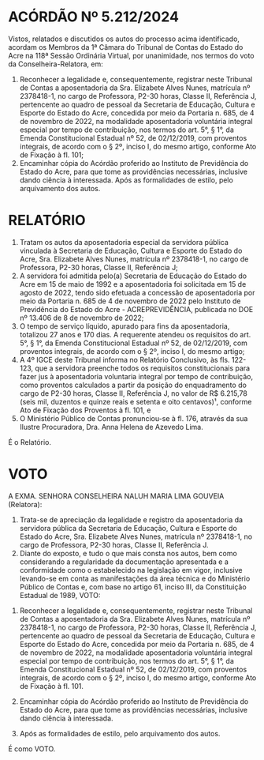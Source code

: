 # ACÓRDÃO Nº 5.212/2024

Vistos, relatados e discutidos os autos do processo acima identificado, acordam os Membros da 1ª Câmara do Tribunal de Contas do Estado do Acre na 118ª Sessão Ordinária Virtual, por unanimidade, nos termos do voto da Conselheira-Relatora, em:

1. Reconhecer a legalidade e, consequentemente, registrar neste Tribunal de Contas a aposentadoria da Sra. Elizabete Alves Nunes, matrícula nº 2378418-1, no cargo de Professora, P2-30 horas, Classe II, Referência J, pertencente ao quadro de pessoal da Secretaria de Educação, Cultura e Esporte do Estado do Acre, concedida por meio da Portaria n. 685, de 4 de novembro de 2022, na modalidade aposentadoria voluntária integral especial por tempo de contribuição, nos termos do art. 5°, § 1°, da Emenda Constitucional Estadual nº 52, de 02/12/2019, com proventos integrais, de acordo com o § 2º, inciso I, do mesmo artigo, conforme Ato de Fixação à fl. 101;
2. Encaminhar cópia do Acórdão proferido ao Instituto de Previdência do Estado do Acre, para que tome as providências necessárias, inclusive dando ciência à interessada. Após as formalidades de estilo, pelo arquivamento dos autos.

# RELATÓRIO

1. Tratam os autos da aposentadoria especial da servidora pública vinculada à Secretaria de Educação, Cultura e Esporte do Estado do Acre, Sra. Elizabete Alves Nunes, matrícula nº 2378418-1, no cargo de Professora, P2-30 horas, Classe II, Referência J;
2. A servidora foi admitida pelo(a) Secretaria de Educação do Estado do Acre em 15 de maio de 1992 e a aposentadoria foi solicitada em 15 de agosto de 2022, tendo sido efetuada a concessão de aposentadoria por meio da Portaria n. 685 de 4 de novembro de 2022 pelo Instituto de Previdência do Estado do Acre - ACREPREVIDÊNCIA, publicada no DOE nº 13.406 de 8 de novembro de 2022;
3. O tempo de serviço líquido, apurado para fins da aposentadoria, totalizou 27 anos e 170 dias. A requerente atendeu os requisitos do art. 5°, § 1°, da Emenda Constitucional Estadual nº 52, de 02/12/2019, com proventos integrais, de acordo com o § 2º, inciso I, do mesmo artigo;
4. A 4º IGCE deste Tribunal informa no Relatório Conclusivo, às fls. 122-123, que a servidora preenche todos os requisitos constitucionais para fazer jus à aposentadoria voluntaria integral por tempo de contribuição, como proventos calculados a partir da posição do enquadramento do cargo de P2-30 horas, Classe II, Referência J, no valor de R$ 6.215,78 (seis mil, duzentos e quinze reais e setenta e oito centavos)¹, conforme Ato de Fixação dos Proventos à fl. 101, e
5. O Ministério Público de Contas pronunciou-se à fl. 176, através da sua Ilustre Procuradora, Dra. Anna Helena de Azevedo Lima.

É o Relatório.

# VOTO

A EXMA. SENHORA CONSELHEIRA NALUH MARIA LIMA GOUVEIA (Relatora):

1. Trata-se de apreciação da legalidade e registro da aposentadoria da servidora pública da Secretaria de Educação, Cultura e Esporte do Estado do Acre, Sra. Elizabete Alves Nunes, matrícula nº 2378418-1, no cargo de Professora, P2-30 horas, Classe II, Referência J.
2. Diante do exposto, e tudo o que mais consta nos autos, bem como considerando a regularidade da documentação apresentada e a conformidade como o estabelecido na legislação em vigor, inclusive levando-se em conta as manifestações da área técnica e do Ministério Público de Contas e, com base no artigo 61, inciso III, da Constituição Estadual de 1989, VOTO:

1) Reconhecer a legalidade e, consequentemente, registrar neste Tribunal de Contas a aposentadoria da Sra. Elizabete Alves Nunes, matrícula nº 2378418-1, no cargo de Professora, P2-30 horas, Classe II, Referência J, pertencente ao quadro de pessoal da Secretaria de Educação, Cultura e Esporte do Estado do Acre, concedida por meio da Portaria n. 685, de 4 de novembro de 2022, na modalidade aposentadoria voluntária integral especial por tempo de contribuição, nos termos do art. 5°, § 1°, da Emenda Constitucional Estadual nº 52, de 02/12/2019, com proventos integrais, de acordo com o § 2º, inciso I, do mesmo artigo, conforme Ato de Fixação à fl. 101.

2) Encaminhar cópia do Acórdão proferido ao Instituto de Previdência do Estado do Acre, para que tome as providências necessárias, inclusive dando ciência à interessada.

3) Após as formalidades de estilo, pelo arquivamento dos autos.

É como VOTO.